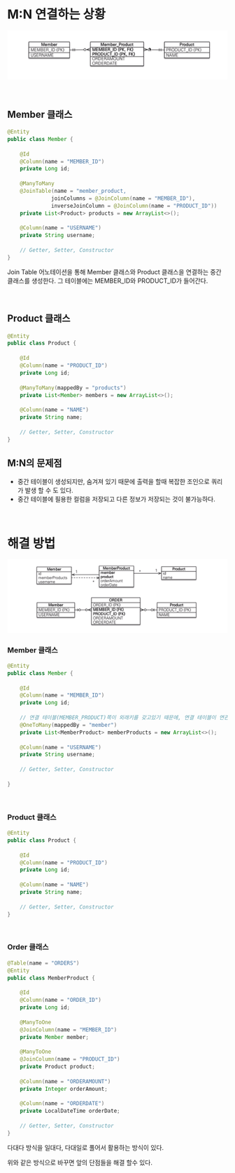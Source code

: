 
# M:N 연결하는 상황

![](img/jpa_n_m_relationship.png)

<br>

## Member 클래스

```java
@Entity
public class Member {

	@Id
    @Column(name = "MEMBER_ID")
    private Long id;

    @ManyToMany
    @JoinTable(name = "member_product,
    		  joinColumns = @JoinColumn(name = "MEMBER_ID"),
              inverseJoinColumn = @JoinColumn(name = "PRODUCT_ID"))
    private List<Product> products = new ArrayList<>();

    @Column(name = "USERNAME")
    private String username;

	// Getter, Setter, Constructor
}
```

Join Table 어노테이션을 통해 Member 클래스와 Product 클래스을 연결하는 중간 클래스를 생성한다. 그 테이블에는 MEMBER_ID와 PRODUCT_ID가 들어간다.

<br>

## Product 클래스

```java
@Entity
public class Product {

    @Id
    @Column(name = "PRODUCT_ID")
    private Long id;

    @ManyToMany(mappedBy = "products")
    private List<Member> members = new ArrayList<>();

    @Column(name = "NAME")
    private String name;

    // Getter, Setter, Constructor
}
```

## M:N의 문제점

- 중간 테이블이 생성되지만, 숨겨져 있기 때문에 출력을 할때 복잡한 조인으로 쿼리가 발생 할 수 도 있다.
- 중간 테이블에 필용한 컬럼을 저장되고 다른 정보가 저장되는 것이 불가능하다.

<br>

# 해결 방법

![](img/jpa_n_m_problem_solve.png)

### Member 클래스

```java
@Entity
public class Member {

    @Id
    @Column(name = "MEMBER_ID")
    private Long id;

	// 연결 테이블(MEMBER_PRODUCT)쪽이 외래키를 갖고있기 때문에, 연결 테이블이 연관관계의 주인이다.
    @OneToMany(mappedBy = "member")
    private List<MemberProduct> memberProducts = new ArrayList<>();

    @Column(name = "USERNAME")
    private String username;

    // Getter, Setter, Constructor

}
```

<br>

### Product 클래스

```java
@Entity
public class Product {

    @Id
    @Column(name = "PRODUCT_ID")
    private Long id;

    @Column(name = "NAME")
    private String name;

    // Getter, Setter, Constructor
}
```

<br>

### Order 클래스

```java
@Table(name = "ORDERS")
@Entity
public class MemberProduct {

    @Id
    @Column(name = "ORDER_ID")
    private Long id;

    @ManyToOne
    @JoinColumn(name = "MEMBER_ID")
    private Member member;

    @ManyToOne
    @JoinColumn(name = "PRODUCT_ID")
    private Product product;

    @Column(name = "ORDERAMOUNT")
    private Integer orderAmount;

    @Column(name = "ORDERDATE")
    private LocalDateTime orderDate;

    // Getter, Setter, Constructor
}
```

다대다 방식을 일대다, 다대일로 풀어서 활용하는 방식이 있다.

위와 같은 방식으로 바꾸면 앞의 단점들을 해결 할수 있다.
